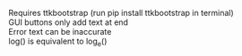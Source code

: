 Requires ttkbootstrap (run pip install ttkbootstrap in terminal)  
GUI buttons only add text at end  
Error text can be inaccurate  
log() is equivalent to log<sub>e</sub>()  
